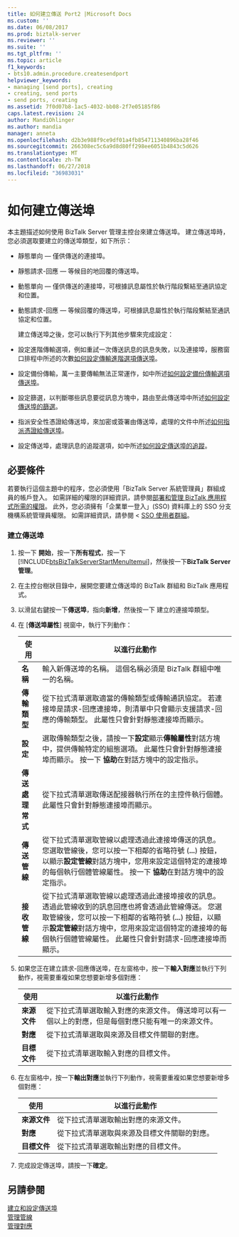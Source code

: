 ```yaml
---
title: 如何建立傳送 Port2 |Microsoft Docs
ms.custom: ''
ms.date: 06/08/2017
ms.prod: biztalk-server
ms.reviewer: ''
ms.suite: ''
ms.tgt_pltfrm: ''
ms.topic: article
f1_keywords:
- bts10.admin.procedure.createsendport
helpviewer_keywords:
- managing [send ports], creating
- creating, send ports
- send ports, creating
ms.assetid: 7f0d07b8-1ac5-4032-bb08-2f7e05185f86
caps.latest.revision: 24
author: MandiOhlinger
ms.author: mandia
manager: anneta
ms.openlocfilehash: d2b3e988f9ce9df01a4fb854711340896ba28f46
ms.sourcegitcommit: 266308ec5c6a9d8d80ff298ee6051b4843c5d626
ms.translationtype: MT
ms.contentlocale: zh-TW
ms.lasthandoff: 06/27/2018
ms.locfileid: "36983031"
---
```

# <a name="how-to-create-a-send-port"></a>如何建立傳送埠
本主題描述如何使用 BizTalk Server 管理主控台來建立傳送埠。 建立傳送埠時，您必須選取要建立的傳送埠類型，如下所示：  

- 靜態單向 — 僅供傳送的連接埠。  

- 靜態請求-回應 — 等候目的地回覆的傳送埠。  

- 動態單向 — 僅供傳送的連接埠，可根據訊息屬性於執行階段繫結至通訊協定和位置。  

- 動態請求-回應 — 等候回覆的傳送埠，可根據訊息屬性於執行階段繫結至通訊協定和位置。  

  建立傳送埠之後，您可以執行下列其他步驟來完成設定：  

- 設定進階傳輸選項，例如重試一次傳送訊息的訊息失敗，以及連接埠，服務窗口排程中所述的次數[如何設定傳輸進階選項傳送埠](../core/how-to-configure-transport-advanced-options-for-a-send-port.md)。  

- 設定備份傳輸，萬一主要傳輸無法正常運作，如中所述[如何設定備份傳輸選項傳送埠](../core/how-to-configure-backup-transport-options-for-a-send-port.md)。  

- 設定篩選，以判斷哪些訊息要從訊息方塊中，路由至此傳送埠中所述[如何設定傳送埠的篩選](../core/how-to-configure-filters-for-a-send-port.md)。  

- 指派安全性憑證給傳送埠，來加密或簽署由傳送埠，處理的文件中所述[如何指派憑證給傳送埠](../core/how-to-assign-a-certificate-to-a-send-port.md)。  

- 設定傳送埠，處理訊息的追蹤選項，如中所述[如何設定傳送埠的追蹤](../core/how-to-configure-tracking-for-a-send-port.md)。  

## <a name="prerequisites"></a>必要條件  
 若要執行這個主題中的程序，您必須使用「BizTalk Server 系統管理員」群組成員的帳戶登入。 如需詳細的權限的詳細資訊，請參閱[部署和管理 BizTalk 應用程式所需的權限](../core/permissions-required-for-deploying-and-managing-a-biztalk-application.md)。 此外，您必須擁有「企業單一登入」(SSO) 資料庫上的 SSO 分支機構系統管理員權限。 如需詳細資訊，請參閱 < [SSO 使用者群組](../core/sso-user-groups.md)。  

### <a name="to-create-a-send-port"></a>建立傳送埠  

1. 按一下 **開始**，按一下**所有程式**，按一下  [!INCLUDE[btsBizTalkServerStartMenuItemui](../includes/btsbiztalkserverstartmenuitemui-md.md)]，然後按一下**BizTalk Server 管理**。  

2. 在主控台樹狀目錄中，展開您要建立傳送埠的 BizTalk 群組和 BizTalk 應用程式。  

3. 以滑鼠右鍵按一下**傳送埠**，指向**新增**，然後按一下 建立的連接埠類型。  

4. 在 [**傳送埠屬性**] 視窗中，執行下列動作：  


   |       使用       |                                                                                                                                                                                                                                以進行此動作                                                                                                                                                                                                                                 |
   |----------------------|---------------------------------------------------------------------------------------------------------------------------------------------------------------------------------------------------------------------------------------------------------------------------------------------------------------------------------------------------------------------------------------------------------------------------------------------------------------------------|
   |       **名稱**       |                                                                                                                                                                                            輸入新傳送埠的名稱。 這個名稱必須是 BizTalk 群組中唯一的名稱。                                                                                                                                                                                             |
   |  **傳輸類型**  |                                                                                                       從下拉式清單選取適當的傳輸類型或傳輸通訊協定。 若連接埠是請求-回應連接埠，則清單中只會顯示支援請求-回應的傳輸類型。 此屬性只會針對靜態連接埠而顯示。                                                                                                        |
   |    **設定**     |                                                                                          選取傳輸類型之後，請按一下**設定**顯示**傳輸屬性**對話方塊中，提供傳輸特定的組態選項。 此屬性只會針對靜態連接埠而顯示。 按一下 **協助**在對話方塊中的設定指示。                                                                                           |
   |   **傳送處理常式**   |                                                                                                                                                                  從下拉式清單選取傳送配接器執行所在的主控件執行個體。 此屬性只會針對靜態連接埠而顯示。                                                                                                                                                                  |
   |  **傳送管線**   |                                            從下拉式清單選取管線以處理透過此連接埠傳送的訊息。 您選取管線後，您可以按一下相鄰的省略符號 (**...**) 按鈕，以顯示**設定管線**對話方塊中，您用來設定這個特定的連接埠的每個執行個體管線屬性。 按一下 **協助**在對話方塊中的設定指示。                                             |
   | **接收管線** | 從下拉式清單選取管線以處理透過此連接埠接收的訊息。 透過此管線收到的訊息回應也將會透過此管線傳送。 您選取管線後，您可以按一下相鄰的省略符號 (**...**) 按鈕，以顯示**設定管線**對話方塊中，您用來設定這個特定的連接埠的每個執行個體管線屬性。 此屬性只會針對請求-回應連接埠而顯示。 |


5. 如果您正在建立請求-回應傳送埠，在左窗格中，按一下**輸入對應**並執行下列動作，視需要重複如果您想要新增多個對應：  


   |      使用       |                                                                             以進行此動作                                                                              |
   |---------------------|---------------------------------------------------------------------------------------------------------------------------------------------------------------------|
   | **來源文件** | 從下拉式清單選取輸入對應的來源文件。 傳送埠可以有一個以上的對應，但是每個對應只能有唯一的來源文件。 |
   |       **對應**       |                                     從下拉式清單選取與來源及目標文件關聯的對應。                                      |
   | **目標文件** |                                              從下拉式清單選取輸入對應的目標文件。                                               |


6. 在左窗格中，按一下**輸出對應**並執行下列動作，視需要重複如果您想要新增多個對應：  


   |      使用       |                                         以進行此動作                                         |
   |---------------------|--------------------------------------------------------------------------------------------|
   | **來源文件** |         從下拉式清單選取輸出對應的來源文件。          |
   |       **對應**       | 從下拉式清單選取與來源及目標文件關聯的對應。 |
   | **目標文件** |         從下拉式清單選取輸出對應的目標文件。          |


7. 完成設定傳送埠，請按一下**確定**。  

## <a name="see-also"></a>另請參閱  
 [建立和設定傳送埠](../core/creating-and-configuring-send-ports.md)   
 [管理管線](../core/managing-pipelines.md)   
 [管理對應](../core/managing-maps.md)